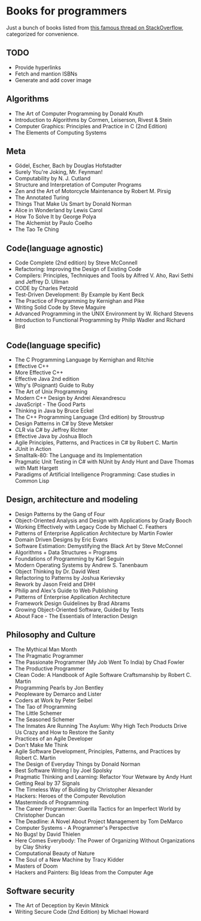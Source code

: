 Books for programmers
=====================
Just a bunch of books listed from [this famous thread on  StackOverflow](http://stackoverflow.com/a/1713/2882393),
categorized for convenience.

TODO
----
* Provide hyperlinks
* Fetch and mantion ISBNs
* Generate and add cover image

Algorithms
----------
* The Art of Computer Programming by Donald Knuth
* Introduction to Algorithms by Cormen, Leiserson, Rivest & Stein
* Computer Graphics: Principles and Practice in C (2nd Edition)
* The Elements of Computing Systems

Meta
----
* Gödel, Escher, Bach by Douglas Hofstadter
* Surely You're Joking, Mr. Feynman!
* Computability by N. J. Cutland
* Structure and Interpretation of Computer Programs
* Zen and the Art of Motorcycle Maintenance by Robert M. Pirsig
* The Annotated Turing
* Things That Make Us Smart by Donald Norman
* Alice in Wonderland by Lewis Carol
* How To Solve It by George Polya
* The Alchemist by Paulo Coelho
* The Tao Te Ching

Code(language agnostic)
-----------------------
* Code Complete (2nd edition) by Steve McConnell
* Refactoring: Improving the Design of Existing Code
* Compilers: Principles, Techniques and Tools by Alfred V. Aho, Ravi Sethi and Jeffrey D. Ullman
* CODE by Charles Petzold
* Test-Driven Development: By Example by Kent Beck
* The Practice of Programming by Kernighan and Pike
* Writing Solid Code by Steve Maguire
* Advanced Programming in the UNIX Environment by W. Richard Stevens
* Introduction to Functional Programming by Philip Wadler and Richard Bird

Code(language specific)
-----------------------
* The C Programming Language by Kernighan and Ritchie
* Effective C++
* More Effective C++
* Effective Java 2nd edition
* Why's (Poignant) Guide to Ruby
* The Art of Unix Programming
* Modern C++ Design by Andrei Alexandrescu
* JavaScript - The Good Parts
* Thinking in Java by Bruce Eckel
* The C++ Programming Language (3rd edition) by Stroustrup
* Design Patterns in C# by Steve Metsker
* CLR via C# by Jeffrey Richter
* Effective Java by Joshua Bloch
* Agile Principles, Patterns, and Practices in C# by Robert C. Martin
* JUnit in Action
* Smalltalk-80: The Language and its Implementation
* Pragmatic Unit Testing in C# with NUnit by Andy Hunt and Dave Thomas with Matt Hargett
* Paradigms of Artificial Intelligence Programming: Case studies in Common Lisp

Design, architecture and modeling
---------------------------------
* Design Patterns by the Gang of Four
* Object-Oriented Analysis and Design with Applications by Grady Booch
* Working Effectively with Legacy Code by Michael C. Feathers
* Patterns of Enterprise Application Architecture by Martin Fowler
* Domain Driven Designs by Eric Evans
* Software Estimation: Demystifying the Black Art by Steve McConnel
* Algorithms + Data Structures = Programs
* Foundations of Programming by Karl Seguin
* Modern Operating Systems by Andrew S. Tanenbaum
* Object Thinking by Dr. David West
* Refactoring to Patterns by Joshua Kerievsky
* Rework by Jason Freid and DHH
* Philip and Alex's Guide to Web Publishing
* Patterns of Enterprise Application Architecture
* Framework Design Guidelines by Brad Abrams
* Growing Object-Oriented Software, Guided by Tests
* About Face - The Essentials of Interaction Design

Philosophy and Culture
----------------------
* The Mythical Man Month
* The Pragmatic Programmer
* The Passionate Programmer (My Job Went To India) by Chad Fowler
* The Productive Programmer
* Clean Code: A Handbook of Agile Software Craftsmanship by Robert C. Martin
* Programming Pearls by Jon Bentley
* Peopleware by Demarco and Lister
* Coders at Work by Peter Seibel
* The Tao of Programming
* The Little Schemer
* The Seasoned Schemer
* The Inmates Are Running The Asylum: Why High Tech Products Drive Us Crazy and How to Restore the Sanity
* Practices of an Agile Developer
* Don't Make Me Think
* Agile Software Development, Principles, Patterns, and Practices by Robert C. Martin
* The Design of Everyday Things by Donald Norman
* Best Software Writing I by Joel Spolsky
* Pragmatic Thinking and Learning: Refactor Your Wetware by Andy Hunt
* Getting Real by 37 Signals
* The Timeless Way of Building by Christopher Alexander
* Hackers: Heroes of the Computer Revolution
* Masterminds of Programming
* The Career Programmer: Guerilla Tactics for an Imperfect World by Christopher Duncan
* The Deadline: A Novel About Project Management by Tom DeMarco
* Computer Systems - A Programmer's Perspective
* No Bugs! by David Thielen
* Here Comes Everybody: The Power of Organizing Without Organizations by Clay Shirky
* Computational Beauty of Nature
* The Soul of a New Machine by Tracy Kidder
* Masters of Doom
* Hackers and Painters: Big Ideas from the Computer Age

Software security
-----------------
* The Art of Deception by Kevin Mitnick
* Writing Secure Code (2nd Edition) by Michael Howard
